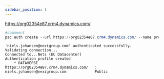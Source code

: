 ```yaml
---
sidebar_position: 1
---
```


https://org02354e87.crm4.dynamics.com/

```powershell
#commment
pac auth create --url https://org02354e87.crm4.dynamics.com/ --name prod
```

```
'niels.johansen@nexigroup.com' authenticated successfully.
Validating connection...
Connected to...Nets (EU Datacenter)
Authentication profile created
    * DATAVERSE                                https://org02354e87.crm4.dynamics.com/   : niels.johansen@nexigroup.com             Public
```

